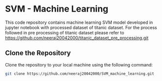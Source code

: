 # SVM - Machine Learning

This code repository contains machine learning SVM model developed in jupyter notebook with processed dataset of titanic dataset.
For the process followed in pre processing of titanic dataset please refer to https://github.com/neeraj20042000/titanic_dataset_pre_processing.git

## Clone the Repository

Clone the repository to your local machine using the following command:

```bash
git clone https://github.com/neeraj20042000/SVM_machine_learning.git
```

